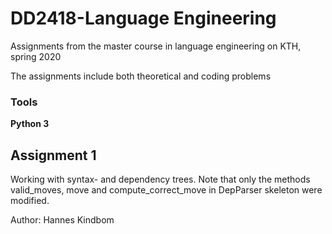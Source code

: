 # DD2418-Language Engineering
Assignments from the master course in language engineering on KTH, spring 2020

The assignments include both theoretical and coding problems 

### Tools
**Python 3**

## Assignment 1
Working with syntax- and dependency trees. Note that only the methods valid_moves, 
move and compute_correct_move in DepParser skeleton were modified.


Author:
Hannes Kindbom